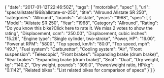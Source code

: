 {
    "date": "2017-01-12T22:46:50Z",
    "tags": [
        "motorbike",
        "spec"
    ],
    "url": "spec\/allstate\/1968\/allstate-sr-250",
    "title": "Allround Allstate SR 250",
    "categories": "Allround",
    "brands": "allstate",
    "years": "1968",
    "spec": [
        {
            "Model": "Allstate SR 250",
            "Year": "1968",
            "Category": "Allround",
            "Rating": "Do you know this bike?Click here to rate it. We miss 2 votes to show the rating",
            "Displacement, ccm": "250.00",
            "Displacement, cubic inches": "15.26",
            "Engine type": "Single cylinder, two-stroke",
            "Power, HP": "16.00",
            "Power at RPM": "5800",
            "Top speed, km\/h": "80.0",
            "Top speed, mph": "49.7",
            "Fuel system": "Carburettor",
            "Cooling system": "Air",
            "Front suspension": "Telescopic",
            "Front brakes": "Expanding brake (drum brake)",
            "Rear brakes": "Expanding brake (drum brake)",
            "Seat": "Dual",
            "Dry weight, kg": "140.2",
            "Dry weight, pounds": "309.0",
            "Power\/weight ratio, HP\/kg": "0.1142",
            "Related bikes": "List related bikes for comparison of specs"
        }
    ]
}